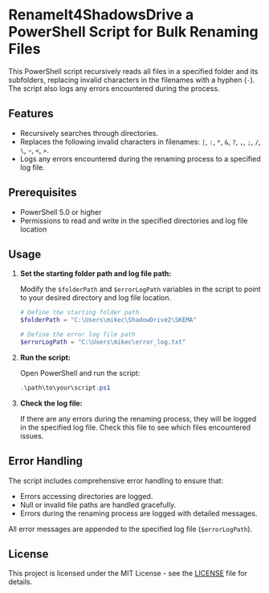 # RenameIt4ShadowsDrive a PowerShell Script for Bulk Renaming Files

This PowerShell script recursively reads all files in a specified folder and its subfolders, replacing invalid characters in the filenames with a hyphen (`-`). The script also logs any errors encountered during the process.

## Features

- Recursively searches through directories.
- Replaces the following invalid characters in filenames: `|`, `:`, `*`, `&`, `?`, `,`, `;`, `/`, `\`, `~`, `<`, `>`.
- Logs any errors encountered during the renaming process to a specified log file.

## Prerequisites

- PowerShell 5.0 or higher
- Permissions to read and write in the specified directories and log file location

## Usage

1. **Set the starting folder path and log file path:**

   Modify the `$folderPath` and `$errorLogPath` variables in the script to point to your desired directory and log file location.

   ```powershell
   # Define the starting folder path
   $folderPath = "C:\Users\mikec\ShadowDrive2\SKEMA"

   # Define the error log file path
   $errorLogPath = "C:\Users\mikec\error_log.txt"
   ```

2. **Run the script:**

   Open PowerShell and run the script:

   ```powershell
   .\path\to\your\script.ps1
   ```

3. **Check the log file:**

   If there are any errors during the renaming process, they will be logged in the specified log file. Check this file to see which files encountered issues.


## Error Handling

The script includes comprehensive error handling to ensure that:
- Errors accessing directories are logged.
- Null or invalid file paths are handled gracefully.
- Errors during the renaming process are logged with detailed messages.

All error messages are appended to the specified log file (`$errorLogPath`).

## License

This project is licensed under the MIT License - see the [LICENSE](LICENSE) file for details.
